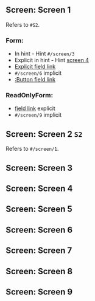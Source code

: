 ## Screen: Screen 1

Refers to `#S2`.

### Form:

- In hint - Hint `#/screen/3`
- Explicit in hint - Hint [screen 4](#/screen/4)
- [Explicit field link](#/screen/5)
- `#/screen/6` implicit
- [:Button field link](#/screen/7)

### ReadOnlyForm:

- [field link](#/screen/8) explicit
- `#/screen/9` implicit

## Screen: Screen 2 `S2`

Refers to `#/screen/1`.

## Screen: Screen 3
## Screen: Screen 4
## Screen: Screen 5
## Screen: Screen 6
## Screen: Screen 7
## Screen: Screen 8
## Screen: Screen 9

